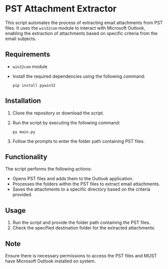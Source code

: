 # PST Attachment Extractor

This script automates the process of extracting email attachments from PST files. It uses the `win32com` module to interact with Microsoft Outlook, enabling the extraction of attachments based on specific criteria from the email subjects.

## Requirements

- `win32com` module

- Install the required dependencies using the following command:

    ```
    pip install pywin32
    ```

## Installation

1. Clone the repository or download the script.


2. Run the script by executing the following command:

    ```
    py main.py
    ```

3. Follow the prompts to enter the folder path containing PST files.

## Functionality

The script performs the following actions:

- Opens PST files and adds them to the Outlook application.
- Processes the folders within the PST files to extract email attachments.
- Saves the attachments to a specific directory based on the criteria provided.

## Usage

1. Run the script and provide the folder path containing the PST files.
2. Check the specified destination folder for the extracted attachments.

## Note

Ensure there is necessary permissions to access the PST files and MUST have Microsoft Outlook installed on system.
